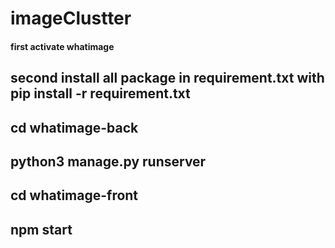# imageClustter
#### first activate whatimage
## second install all package in requirement.txt with pip install -r requirement.txt
## cd whatimage-back 
## python3 manage.py runserver
## cd whatimage-front
## npm start
